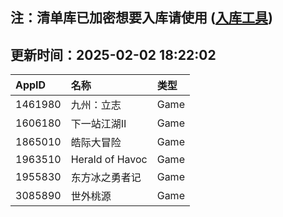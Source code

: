 ## 注：清单库已加密想要入库请使用 ([入库工具](https://github.com/BlankTMing/ManifestAutoUpdate/releases))

## 更新时间：2025-02-02 18:22:02
| AppID | 名称 | 类型  |
| :-------------------- | :----------------------------- | :----------- |
| 1461980 | 九州：立志| Game |
| 1606180 | 下一站江湖Ⅱ| Game |
| 1865010 | 皓际大冒险| Game |
| 1963510 | Herald of Havoc| Game |
| 1955830 | 东方冰之勇者记| Game |
| 3085890 | 世外桃源| Game |
